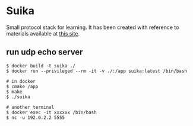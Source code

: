 # Suika

Small protocol stack for learning.
It has been created with reference to materials available at [this site](https://drive.google.com/drive/folders/1k2vymbC3vUk5CTJbay4LLEdZ9HemIpZe).

## run udp echo server

```shell
$ docker build -t suika ./
$ docker run --privileged --rm -it -v ./:/app suika:latest /bin/bash

# in docker
$ cmake /app
$ make
$ ./suika

# another terminal
$ docker exec -it xxxxxx /bin/bash
$ nc -u 192.0.2.2 5555
```

